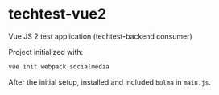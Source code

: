 # techtest-vue2
Vue JS 2 test application (techtest-backend consumer)

Project initialized with:

```bash
vue init webpack socialmedia
```

After the initial setup, installed and included `bulma` in `main.js`. 
